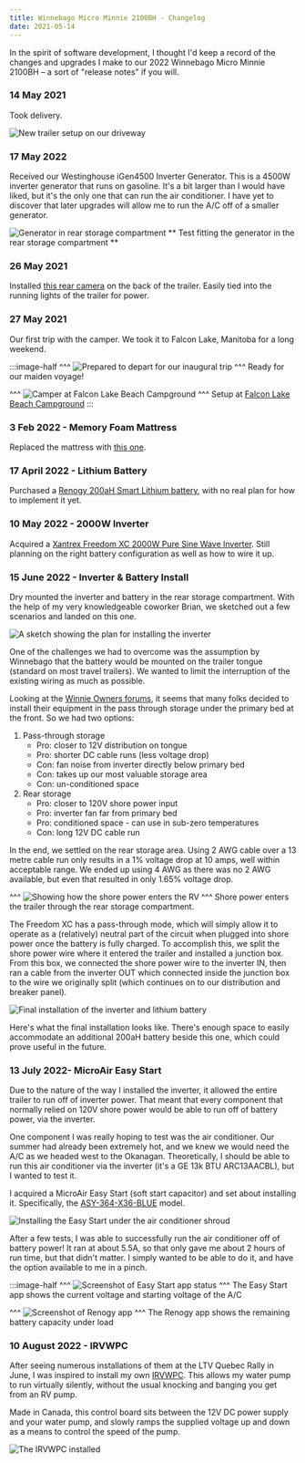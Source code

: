 ```yaml
---
title: Winnebago Micro Minnie 2100BH - Changelog
date: 2021-05-14
---
```


In the spirit of software development, I thought I'd keep a record of the changes and upgrades I make to our 2022 Winnebago Micro Minnie 2100BH – a sort of "release notes" if you will.

### 14 May 2021

Took delivery.

![New trailer setup on our driveway](/img/winnebago-micro-minnie/winnie-delivery.jpg)

### 17 May 2022

Received our Westinghouse iGen4500 Inverter Generator. This is a 4500W inverter generator that runs on gasoline. It's a bit larger than I would have liked, but it's the only one that can run the air conditioner. I have yet to discover that later upgrades will allow me to run the A/C off of a smaller generator.

![Generator in rear storage compartment](/img/winnebago-micro-minnie/generator.jpg)
**
Test fitting the generator in the rear storage compartment
**

### 26 May 2021

Installed [this rear camera](https://a.co/d/7bFckYf) on the back of the trailer. Easily tied into the running lights of the trailer for power.

### 27 May 2021

Our first trip with the camper. We took it to Falcon Lake, Manitoba for a long weekend.

:::image-half
^^^
![Prepared to depart for our inaugural trip](/img/winnebago-micro-minnie/winnie-first-trip.jpg)
^^^ Ready for our maiden voyage!

^^^
![Camper at Falcon Lake Beach Campground](/img/winnebago-micro-minnie/winnie-falcon.jpg)
^^^ Setup at [Falcon Lake Beach Campground](https://www.travelmanitoba.com/directory/falcon-beach-campground/)
:::

### 3 Feb 2022 - Memory Foam Mattress

Replaced the mattress with [this one](https://a.co/d/3J3dP5c).

### 17 April 2022 - Lithium Battery

Purchased a [Renogy 200aH Smart Lithium battery](https://ca.renogy.com/200ah-12-volt-lithium-iron-phosphate-battery-w-bluetooth/), with no real plan for how to implement it yet.

### 10 May 2022 - 2000W Inverter

Acquired a [Xantrex Freedom XC 2000W Pure Sine Wave Inverter](https://xantrex.com/products/inverter-chargers/freedomxc/). Still planning on the right battery configuration as well as how to wire it up.

### 15 June 2022 - Inverter & Battery Install

Dry mounted the inverter and battery in the rear storage compartment. With the help of my very knowledgeable coworker Brian, we sketched out a few scenarios and landed on this one.

![A sketch showing the plan for installing the inverter](/img/winnebago-micro-minnie/winnie-inverter-plan.jpg)

One of the challenges we had to overcome was the assumption by Winnebago that the battery would be mounted on the trailer tongue (standard on most travel trailers). We wanted to limit the interruption of the existing wiring as much as possible.

Looking at the [Winnie Owners forums](https://www.winnieowners.com/forums/), it seems that many folks decided to install their equipment in the pass through storage under the primary bed at the front. So we had two options:

1. Pass-through storage
   - Pro: closer to 12V distribution on tongue
   - Pro: shorter DC cable runs (less voltage drop)
   - Con: fan noise from inverter directly below primary bed
   - Con: takes up our most valuable storage area
   - Con: un-conditioned space
2. Rear storage
   - Pro: closer to 120V shore power input
   - Pro: inverter fan far from primary bed
   - Pro: conditioned space - can use in sub-zero temperatures
   - Con: long 12V DC cable run

In the end, we settled on the rear storage area. Using 2 AWG cable over a 13 metre cable run only results in a 1% voltage drop at 10 amps, well within acceptable range. We ended up using 4 AWG as there was no 2 AWG available, but even that resulted in only 1.65% voltage drop.

^^^
![Showing how the shore power enters the RV](/img/winnebago-micro-minnie/winnie-shore-power.jpg)
^^^ Shore power enters the trailer through the rear storage compartment.

The Freedom XC has a pass-through mode, which will simply allow it to operate as a (relatively) neutral part of the circuit when plugged into shore power once the battery is fully charged. To accomplish this, we split the shore power wire where it entered the trailer and installed a junction box. From this box, we connected the shore power wire to the inverter IN, then ran a cable from the inverter OUT which connected inside the junction box to the wire we originally split (which continues on to our distribution and breaker panel).

![Final installation of the inverter and lithium battery](/img/winnebago-micro-minnie/inverter-final-install.jpg)

Here's what the final installation looks like. There's enough space to easily accommodate an additional 200aH battery beside this one, which could prove useful in the future.

### 13 July 2022- MicroAir Easy Start

Due to the nature of the way I installed the inverter, it allowed the entire trailer to run off of inverter power. That meant that every component that normally relied on 120V shore power would be able to run off of battery power, via the inverter.

One component I was really hoping to test was the air conditioner. Our summer had already been extremely hot, and we knew we would need the A/C as we headed west to the Okanagan. Theoretically, I should be able to run this air conditioner via the inverter (it's a GE 13k BTU ARC13AACBL), but I wanted to test it.

I acquired a MicroAir Easy Start (soft start capacitor) and set about installing it. Specifically, the [ASY-364-X36-BLUE](https://www.microair.net/collections/easystart-soft-starters/products/easystart-364-3-ton-single-phase-soft-starter-for-air-conditioners?variant=29181121483) model.

![Installing the Easy Start under the air conditioner shroud](/img/winnebago-micro-minnie/soft-start-install.jpg)

After a few tests, I was able to successfully run the air conditioner off of battery power! It ran at about 5.5A, so that only gave me about 2 hours of run time, but that didn't matter. I simply wanted to be able to do it, and have the option available to me in a pinch.

:::image-half
^^^
![Screenshot of Easy Start app status](/img/winnebago-micro-minnie/soft-start-status.png)
^^^ The Easy Start app shows the current voltage and starting voltage of the A/C

^^^
![Screenshot of Renogy app](/img/winnebago-micro-minnie/battery-status.png)
^^^ The Renogy app shows the remaining battery capacity under load

### 10 August 2022 - IRVWPC

After seeing numerous installations of them at the LTV Quebec Rally in June, I was inspired to install my own [IRVWPC](https://www.irvwpc.com/). This allows my water pump to run virtually silently, without the usual knocking and banging you get from an RV pump.

Made in Canada, this control board sits between the 12V DC power supply and your water pump, and slowly ramps the supplied voltage up and down as a means to control the speed of the pump.

![The IRVWPC installed](/img/winnebago-micro-minnie/irvwpc-install.jpg)
